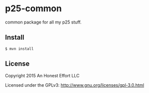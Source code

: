 # p25-common

common package for all my p25 stuff.

## Install
```
$ mvn install
```

## License

Copyright 2015 An Honest Effort LLC

Licensed under the GPLv3: http://www.gnu.org/licenses/gpl-3.0.html
